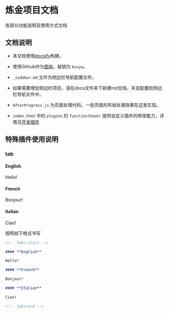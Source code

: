 # 炼金项目文档

各部分功能说明及使用方式文档

## 文档说明

* 本文档使用[docsify](https://docsify.js.org/#/zh-cn/)构建。

* 使用Github作为[图床](https://pic.busyo.buzz)。秘钥为 `busyo`。

* `_sidebar.md` 文件为侧边栏导航配置文件。

* 如果需要增加侧边栏项目，请在docs文件夹下新建md文档，并且配置到侧边栏导航文件中。

* `AfterProgress.js` 为页面处理代码，一些页面的布局处理效果在这里实现。

* `index.html` 中的 `plugins` 的 `function(hook)` 提供自定义插件的修改能力，详情见[开发插件](https://docsify.js.org/#/zh-cn/write-a-plugin)

## 特殊插件使用说明

### tab

<!-- tabs:start -->

#### **English**

Hello!

#### **French**

Bonjour!

#### **Italian**

Ciao!

<!-- tabs:end -->

按照如下格式书写

```markdown
<!-- tabs:start -->

#### **English**

Hello!

#### **French**

Bonjour!

#### **Italian**

Ciao!

<!-- tabs:end -->
```